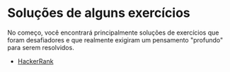 # Soluções de alguns exercícios

No começo, você encontrará principalmente soluções de exercícios que foram desafiadores e que realmente exigiram um pensamento "profundo" para serem resolvidos.

* [HackerRank](HackerRank)